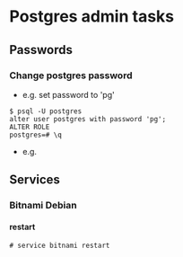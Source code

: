 # Postgres admin tasks
## Passwords
### Change postgres password
* e.g. set password to 'pg'
```
$ psql -U postgres
alter user postgres with password 'pg';  
ALTER ROLE
postgres=# \q
```
* e.g. 


## Services
### Bitnami Debian
#### restart
```
# service bitnami restart
```
